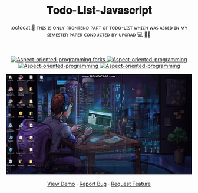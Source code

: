 
 <h1 align="center">𝐓𝐨𝐝𝐨-𝐋𝐢𝐬𝐭-𝐉𝐚𝐯𝐚𝐬𝐜𝐫𝐢𝐩𝐭</h1>
<p align="center">
:octocat:🌟 ᴛʜɪꜱ ɪꜱ ᴏɴʟʏ ꜰʀᴏɴᴛᴇɴᴅ ᴘᴀʀᴛ ᴏꜰ ᴛᴏᴅᴏ-ʟɪꜱᴛ ᴡʜɪᴄʜ ᴡᴀꜱ ᴀꜱᴋᴇᴅ ɪɴ ᴍʏ ꜱᴇᴍᴇꜱᴛᴇʀ ᴘᴀᴘᴇʀ ᴄᴏɴᴅᴜᴄᴛᴇᴅ ʙʏ ᴜᴘɢʀᴀᴅ 💻 🎯🚀<p><br>
<a href="https://github.com/ashish2030/Aspect-oriented-programming/fork" target="blank">


<p align="center">
   <img src="https://img.shields.io/github/forks/ashish2030/Aspect-oriented-programming?style=flat-square" alt="Aspect-oriented-programming forks"/>
</a>
<a href="https://github.com/ashish2030/Aspect-oriented-programming/stargazers" target="blank">
<img src="https://img.shields.io/github/stars/ashish2030/Aspect-oriented-programming?style=flat-square" alt="Aspect-oriented-programming"/>
</a>
<a href="https://github.com/ashish2030/Aspect-oriented-programming/issues" target="blank">
<img src="https://img.shields.io/github/issues/ashish2030/Aspect-oriented-programming?style=flat-square" alt="Aspect-oriented-programming"/>
</a>
<a href="https://github.com/ashish2030/Aspect-oriented-programming/pulls" target="blank">
<img src="https://img.shields.io/github/issues-pr/ashish2030/Aspect-oriented-programming?style=flat-square" alt="Aspect-oriented-programming"/>
</a>
  </p>
<p align="center"><img src="https://github.com/Ashish2030/Aspect-oriented-programming/blob/master/video/video.gif" ></p>
<p align="center">
    <a href="https://github.com/Ashish2030/Aspect-oriented-programming" target="blank">View Demo</a>
    ·
    <a href="https://github.com/ashish2030/Aspect-oriented-programming/issues/new/choose">Report Bug</a>
    ·
    <a href="https://github.com/ashish2030/Aspect-oriented-programming/issues/new/choose">Request Feature</a>
</p>


